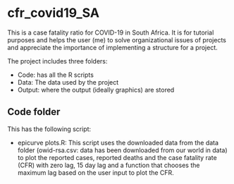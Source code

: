 # cfr_covid19_SA
This is a case fatality ratio for COVID-19 in South Africa.
It is for tutorial purposes and helps the user (me) to solve organizational issues of projects and 
appreciate the importance of implementing a structure for a project.

The project includes three folders:
- Code: has all the R scripts
- Data: The data used by the project
- Output: where the output (ideally graphics) are stored

## Code folder
This has the following script:
- epicurve plots.R: This script uses the downloaded data from the data folder (owid-rsa.csv: data has been downloaded from our world in data) to plot the reported cases, reported deaths and the case fatality rate (CFR) with zero lag, 15 day lag and a function that chooses the maximum lag based on the user input to plot the CFR.
